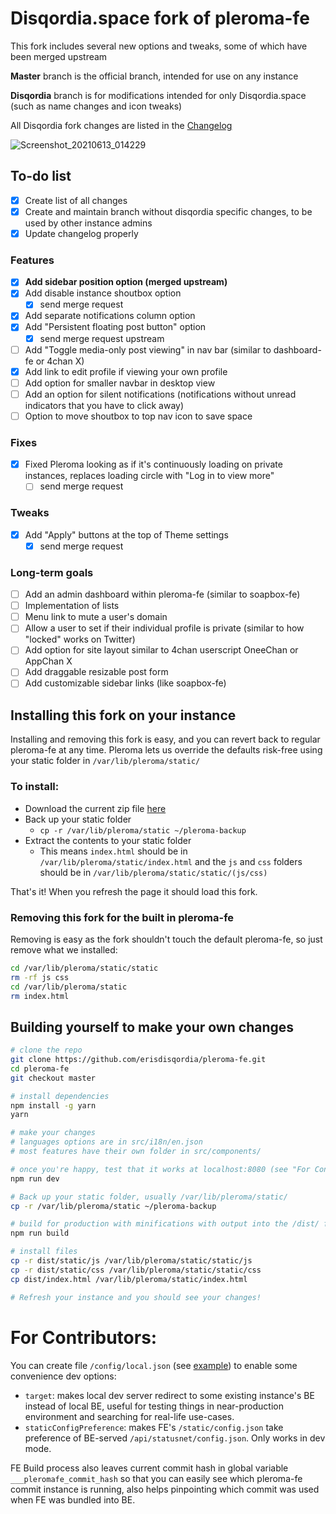 # Disqordia.space fork of pleroma-fe 

This fork includes several new options and tweaks, some of which have been merged upstream 

**Master** branch is the official branch, intended for use on any instance 

**Disqordia** branch is for modifications intended for only Disqordia.space (such as name changes and icon tweaks) 

All Disqordia fork changes are listed in the [Changelog](https://github.com/erisdisqordia/pleroma-fe/blob/master/CHANGELOG.md#disqordia-fork-changes)

![Screenshot_20210613_014229](https://user-images.githubusercontent.com/84041118/121800817-d4ebb380-cbe8-11eb-82fc-4840b8e6f489.png)

## To-do list 
- [x] Create list of all changes
- [x] Create and maintain branch without disqordia specific changes, to be used by other instance admins
- [x] Update changelog properly

### Features 
- [x] **Add sidebar position option (merged upstream)**
- [x] Add disable instance shoutbox option
  - [x] send merge request
- [x] Add separate notifications column option
- [x] Add "Persistent floating post button" option
  - [x] send merge request upstream
- [ ] Add "Toggle media-only post viewing" in nav bar (similar to dashboard-fe or 4chan X)
- [x] Add link to edit profile if viewing your own profile
- [ ] Add option for smaller navbar in desktop view
- [ ] Add an option for silent notifications (notifications without unread indicators that you have to click away)
- [ ] Option to move shoutbox to top nav icon to save space
### Fixes 
- [x] Fixed Pleroma looking as if it's continuously loading on private instances, replaces loading circle with "Log in to view more" 
  - [ ] send merge request
### Tweaks
- [x] Add "Apply" buttons at the top of Theme settings
  - [x] send merge request
### Long-term goals
- [ ] Add an admin dashboard within pleroma-fe (similar to soapbox-fe)
- [ ] Implementation of lists
- [ ] Menu link to mute a user's domain
- [ ] Allow a user to set if their individual profile is private (similar to how "locked" works on Twitter)
- [ ] Add option for site layout similar to 4chan userscript OneeChan or AppChan X
- [ ] Add draggable resizable post form
- [ ] Add customizable sidebar links (like soapbox-fe)

## Installing this fork on your instance

Installing and removing this fork is easy, and you can revert back to regular pleroma-fe at any time.
Pleroma lets us override the defaults risk-free using your static folder in `/var/lib/pleroma/static/`

### To install:

- Download the current zip file [here](https://github.com/erisdisqordia/pleroma-fe/raw/master/release.zip)
- Back up your static folder
  - `cp -r /var/lib/pleroma/static ~/pleroma-backup`
- Extract the contents to your static folder
  - This means `index.html` should be in `/var/lib/pleroma/static/index.html` and the `js` and `css` folders should be in `/var/lib/pleroma/static/static/(js/css)`

That's it! When you refresh the page it should load this fork.

### Removing this fork for the built in pleroma-fe

Removing is easy as the fork shouldn't touch the default pleroma-fe, so just remove what we installed:

``` bash
cd /var/lib/pleroma/static/static
rm -rf js css 
cd /var/lib/pleroma/static
rm index.html
```

## Building yourself to make your own changes

``` bash
# clone the repo 
git clone https://github.com/erisdisqordia/pleroma-fe.git
cd pleroma-fe
git checkout master

# install dependencies
npm install -g yarn
yarn

# make your changes
# languages options are in src/i18n/en.json
# most features have their own folder in src/components/

# once you're happy, test that it works at localhost:8080 (see "For Contributors" section below to load your instance backend with it
npm run dev

# Back up your static folder, usually /var/lib/pleroma/static/
cp -r /var/lib/pleroma/static ~/pleroma-backup

# build for production with minifications with output into the /dist/ folder 
npm run build

# install files
cp -r dist/static/js /var/lib/pleroma/static/static/js
cp -r dist/static/css /var/lib/pleroma/static/static/css
cp dist/index.html /var/lib/pleroma/static/index.html

# Refresh your instance and you should see your changes!
```

# For Contributors:

You can create file `/config/local.json` (see [example](https://git.pleroma.social/pleroma/pleroma-fe/blob/develop/config/local.example.json)) to enable some convenience dev options:

* `target`: makes local dev server redirect to some existing instance's BE instead of local BE, useful for testing things in near-production environment and searching for real-life use-cases.
* `staticConfigPreference`: makes FE's `/static/config.json` take preference of BE-served `/api/statusnet/config.json`. Only works in dev mode.

FE Build process also leaves current commit hash in global variable `___pleromafe_commit_hash` so that you can easily see which pleroma-fe commit instance is running, also helps pinpointing which commit was used when FE was bundled into BE.
